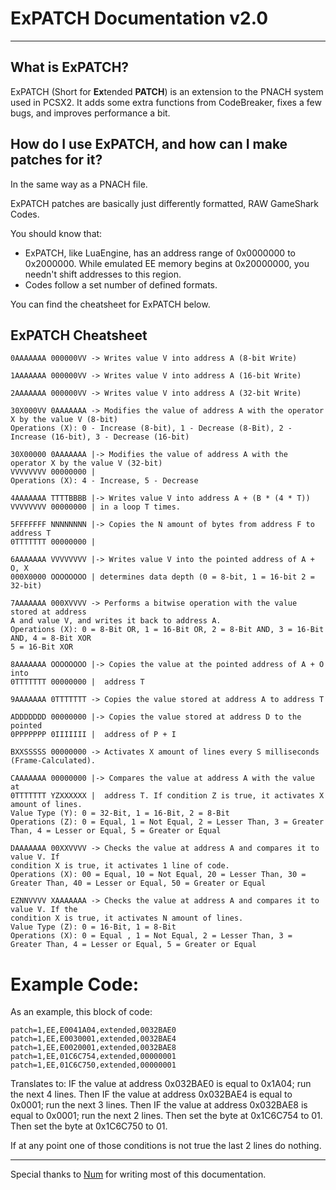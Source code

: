 # ExPATCH Documentation v2.0

---

## What is ExPATCH?
ExPATCH (Short for **Ex**tended **PATCH**) is an extension to the PNACH system used in PCSX2. It adds some extra functions from CodeBreaker, fixes a few bugs, and improves performance a bit.

## How do I use ExPATCH, and how can I make patches for it?
In the same way as a PNACH file.

ExPATCH patches are basically just differently formatted, RAW GameShark Codes.

You should know that:
- ExPATCH, like LuaEngine, has an address range of 0x0000000 to 0x2000000. While emulated EE memory begins at 0x20000000, you needn't shift addresses to this region.
- Codes follow a set number of defined formats.

You can find the cheatsheet for ExPATCH below.

## ExPATCH Cheatsheet
```
0AAAAAAA 000000VV -> Writes value V into address A (8-bit Write)

1AAAAAAA 000000VV -> Writes value V into address A (16-bit Write)

2AAAAAAA 000000VV -> Writes value V into address A (32-bit Write)

30X000VV 0AAAAAAA -> Modifies the value of address A with the operator X by the value V (8-bit)
Operations (X): 0 - Increase (8-bit), 1 - Decrease (8-Bit), 2 - Increase (16-bit), 3 - Decrease (16-bit)

30X00000 0AAAAAAA |-> Modifies the value of address A with the operator X by the value V (32-bit)
VVVVVVVV 00000000 |
Operations (X): 4 - Increase, 5 - Decrease

4AAAAAAA TTTTBBBB |-> Writes value V into address A + (B * (4 * T))
VVVVVVVV 00000000 | in a loop T times.

5FFFFFFF NNNNNNNN |-> Copies the N amount of bytes from address F to address T
0TTTTTTT 00000000 |

6AAAAAAA VVVVVVVV |-> Writes value V into the pointed address of A + O, X
000X0000 OOOOOOOO | determines data depth (0 = 8-bit, 1 = 16-bit 2 = 32-bit)

7AAAAAAA 000XVVVV -> Performs a bitwise operation with the value stored at address
A and value V, and writes it back to address A.
Operations (X): 0 = 8-Bit OR, 1 = 16-Bit OR, 2 = 8-Bit AND, 3 = 16-Bit AND, 4 = 8-Bit XOR
5 = 16-Bit XOR

8AAAAAAA OOOOOOOO |-> Copies the value at the pointed address of A + O into
0TTTTTTT 00000000 |  address T

9AAAAAAA 0TTTTTTT -> Copies the value stored at address A to address T
 
ADDDDDDD 00000000 |-> Copies the value stored at address D to the pointed
0PPPPPPP 0IIIIIII |  address of P + I 

BXXSSSSS 00000000 -> Activates X amount of lines every S milliseconds (Frame-Calculated).

CAAAAAAA 00000000 |-> Compares the value at address A with the value at
0TTTTTTT YZXXXXXX |  address T. If condition Z is true, it activates X amount of lines.
Value Type (Y): 0 = 32-Bit, 1 = 16-Bit, 2 = 8-Bit
Operations (Z): 0 = Equal, 1 = Not Equal, 2 = Lesser Than, 3 = Greater Than, 4 = Lesser or Equal, 5 = Greater or Equal

DAAAAAAA 00XXVVVV -> Checks the value at address A and compares it to value V. If
condition X is true, it activates 1 line of code.
Operations (X): 00 = Equal, 10 = Not Equal, 20 = Lesser Than, 30 = Greater Than, 40 = Lesser or Equal, 50 = Greater or Equal

EZNNVVVV XAAAAAAA -> Checks the value at address A and compares it to value V. If the
condition X is true, it activates N amount of lines.
Value Type (Z): 0 = 16-Bit, 1 = 8-Bit
Operations (X): 0 = Equal , 1 = Not Equal, 2 = Lesser Than, 3 = Greater Than, 4 = Lesser or Equal, 5 = Greater or Equal
```

# Example Code:

As an example, this block of code:

```
patch=1,EE,E0041A04,extended,0032BAE0
patch=1,EE,E0030001,extended,0032BAE4
patch=1,EE,E0020001,extended,0032BAE8
patch=1,EE,01C6C754,extended,00000001
patch=1,EE,01C6C750,extended,00000001
```

Translates to:
IF the value at address 0x032BAE0 is equal to 0x1A04; run the next 4 lines.
Then IF the value at address 0x032BAE4 is equal to 0x0001; run the next 3 lines.
Then IF the value at address 0x032BAE8 is equal to 0x0001; run the next 2 lines.
Then set the byte at 0x1C6C754 to 01.
Then set the byte at 0x1C6C750 to 01.

If at any point one of those conditions is not true the last 2 lines do nothing.

---

Special thanks to [Num](https://github.com/1234567890num) for writing most of this documentation.